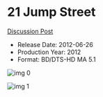 # 21 Jump Street

[Discussion Post](https://www.avsforum.com/threads/bass-eq-for-filtered-movies.2995212/post-58304838)

* Release Date: 2012-06-26
* Production Year: 2012
* Format: BD/DTS-HD MA 5.1

![img 0](https://i.imgur.com/VxN7tHW.jpg)

![img 1](https://i.imgur.com/l36by4m.jpg)

